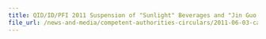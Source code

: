 ```yaml
---
title: QID/ID/PFI 2011 Suspension of "Sunlight" Beverages and "Jin Guo Wan" Fruit Concentrates from Taiwan 
file_url: /news-and-media/competent-authorities-circulars/2011-06-03-ca.pdf
---
```

